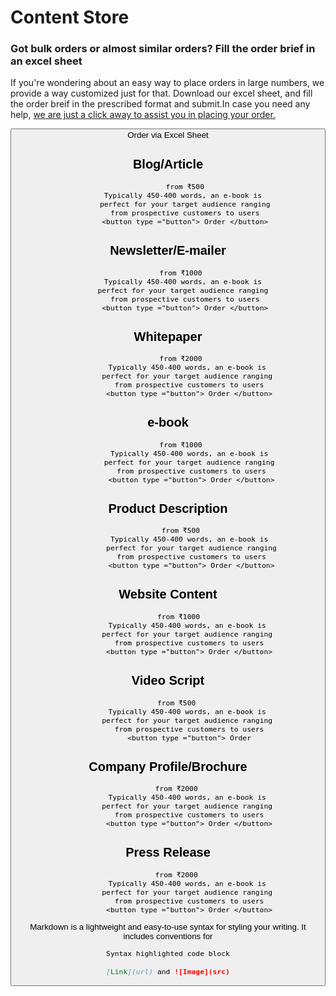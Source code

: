 #    Content Store

###    Got bulk orders or almost similar orders? Fill the order brief in an excel sheet

If you're  wondering about an easy way to place orders in large numbers, we provide a way customized just for that.
Download our excel sheet, and fill the order breif in the prescribed format and submit.In case you need any help, [we are just a click away to assist you in placing your order.](url) 

<button type ="button"> Order via Excel Sheet  

   ## Blog/Article
            from ₹500
            Typically 450-400 words, an e-book is 
            perfect for your target audience ranging
            from prospective customers to users
            <button type ="button"> Order </button>
   ## Newsletter/E-mailer
          from ₹1000
            Typically 450-400 words, an e-book is 
            perfect for your target audience ranging 
            from prospective customers to users
            <button type ="button"> Order </button>
   ## Whitepaper
          from ₹2000
              Typically 450-400 words, an e-book is 
              perfect for your target audience ranging 
              from prospective customers to users
              <button type ="button"> Order </button>
   ## e-book
          from ₹1000
               Typically 450-400 words, an e-book is 
               perfect for your target audience ranging 
               from prospective customers to users
               <button type ="button"> Order </button>
   ##  Product Description
          from ₹500
               Typically 450-400 words, an e-book is 
               perfect for your target audience ranging
               from prospective customers to users
               <button type ="button"> Order </button>
   ## Website Content
         from ₹1000
              Typically 450-400 words, an e-book is 
              perfect for your target audience ranging 
              from prospective customers to users
              <button type ="button"> Order </button>
   ## Video Script
        from ₹500
              Typically 450-400 words, an e-book is 
              perfect for your target audience ranging 
              from prospective customers to users
              <button type ="button"> Order
   ## Company Profile/Brochure
        from ₹2000
              Typically 450-400 words, an e-book is 
              perfect for your target audience ranging 
              from prospective customers to users
              <button type ="button"> Order </button>
   ## Press Release
        from ₹2000
              Typically 450-400 words, an e-book is 
              perfect for your target audience ranging 
              from prospective customers to users
              <button type ="button"> Order </button>
            
Markdown is a lightweight and easy-to-use syntax for styling your writing. It includes conventions for

```markdown
Syntax highlighted code block

[Link](url) and ![Image](src)
```

